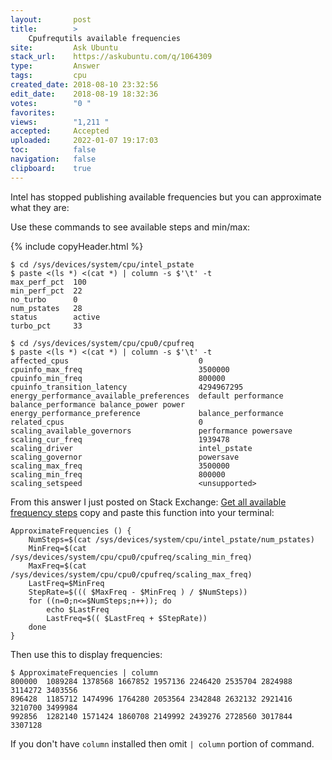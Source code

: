 ```yaml
---
layout:       post
title:        >
    Cpufrequtils available frequencies
site:         Ask Ubuntu
stack_url:    https://askubuntu.com/q/1064309
type:         Answer
tags:         cpu
created_date: 2018-08-10 23:32:56
edit_date:    2018-08-19 18:32:36
votes:        "0 "
favorites:    
views:        "1,211 "
accepted:     Accepted
uploaded:     2022-01-07 19:17:03
toc:          false
navigation:   false
clipboard:    true
---
```


Intel has stopped publishing available frequencies but you can approximate what they are:

Use these commands to see available steps and min/max:

{% include copyHeader.html %}
``` 
$ cd /sys/devices/system/cpu/intel_pstate
$ paste <(ls *) <(cat *) | column -s $'\t' -t
max_perf_pct  100
min_perf_pct  22
no_turbo      0
num_pstates   28
status        active
turbo_pct     33

$ cd /sys/devices/system/cpu/cpu0/cpufreq
$ paste <(ls *) <(cat *) | column -s $'\t' -t
affected_cpus                             0
cpuinfo_max_freq                          3500000
cpuinfo_min_freq                          800000
cpuinfo_transition_latency                4294967295
energy_performance_available_preferences  default performance balance_performance balance_power power 
energy_performance_preference             balance_performance
related_cpus                              0
scaling_available_governors               performance powersave
scaling_cur_freq                          1939478
scaling_driver                            intel_pstate
scaling_governor                          powersave
scaling_max_freq                          3500000
scaling_min_freq                          800000
scaling_setspeed                          <unsupported>

```

From this answer I just posted on Stack Exchange: [Get all available frequency steps][1] copy and paste this function into your terminal:

``` 
ApproximateFrequencies () {
    NumSteps=$(cat /sys/devices/system/cpu/intel_pstate/num_pstates)
    MinFreq=$(cat /sys/devices/system/cpu/cpu0/cpufreq/scaling_min_freq)
    MaxFreq=$(cat /sys/devices/system/cpu/cpu0/cpufreq/scaling_max_freq)
    LastFreq=$MinFreq
    StepRate=$((( $MaxFreq - $MinFreq ) / $NumSteps))
    for ((n=0;n<=$NumSteps;n++)); do
        echo $LastFreq
        LastFreq=$(( $LastFreq + $StepRate))
    done
}

```

Then use this to display frequencies:

``` 
$ ApproximateFrequencies | column
800000  1089284 1378568 1667852 1957136 2246420 2535704 2824988 3114272 3403556
896428  1185712 1474996 1764280 2053564 2342848 2632132 2921416 3210700 3499984
992856  1282140 1571424 1860708 2149992 2439276 2728560 3017844 3307128

```

If you don't have `column` installed then omit `| column` portion of command.

  [1]: https://unix.stackexchange.com/questions/443767/get-all-available-frequency-steps

